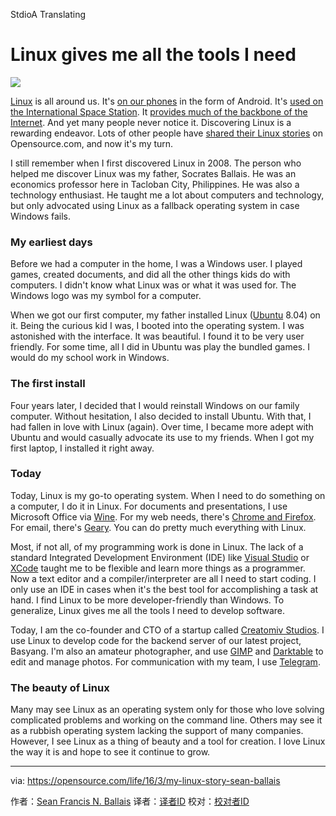 StdioA Translating

Linux gives me all the tools I need
==========================================

![](https://opensource.com/sites/default/files/styles/image-full-size/public/images/business/OPENHERE_blue.png?itok=3eqp-7gT)

[Linux][0] is all around us. It's [on our phones][1] in the form of Android. It's [used on the International Space Station][2]. It [provides much of the backbone of the Internet][3]. And yet many people never notice it. Discovering Linux is a rewarding endeavor. Lots of other people have [shared their Linux stories][4] on Opensource.com, and now it's my turn.

I still remember when I first discovered Linux in 2008. The person who helped me discover Linux was my father, Socrates Ballais. He was an economics professor here in Tacloban City, Philippines. He was also a technology enthusiast. He taught me a lot about computers and technology, but only advocated using Linux as a fallback operating system in case Windows fails.

### My earliest days

Before we had a computer in the home, I was a Windows user. I played games, created documents, and did all the other things kids do with computers. I didn't know what Linux was or what it was used for. The Windows logo was my symbol for a computer.

When we got our first computer, my father installed Linux ([Ubuntu][5] 8.04) on it. Being the curious kid I was, I booted into the operating system. I was astonished with the interface. It was beautiful. I found it to be very user friendly. For some time, all I did in Ubuntu was play the bundled games. I would do my school work in Windows.

### The first install

Four years later, I decided that I would reinstall Windows on our family computer. Without hesitation, I also decided to install Ubuntu. With that, I had fallen in love with Linux (again). Over time, I became more adept with Ubuntu and would casually advocate its use to my friends. When I got my first laptop, I installed it right away.

### Today

Today, Linux is my go-to operating system. When I need to do something on a computer, I do it in Linux. For documents and presentations, I use Microsoft Office via [Wine][6]. For my web needs, there's [Chrome and Firefox][7]. For email, there's [Geary][8]. You can do pretty much everything with Linux.

Most, if not all, of my programming work is done in Linux. The lack of a standard Integrated Development Environment (IDE) like [Visual Studio][9] or [XCode][10] taught me to be flexible and learn more things as a programmer. Now a text editor and a compiler/interpreter are all I need to start coding. I only use an IDE in cases when it's the best tool for accomplishing a task at hand. I find Linux to be more developer-friendly than Windows. To generalize, Linux gives me all the tools I need to develop software.

Today, I am the co-founder and CTO of a startup called [Creatomiv Studios][11]. I use Linux to develop code for the backend server of our latest project, Basyang. I'm also an amateur photographer, and use [GIMP][12] and [Darktable][13] to edit and manage photos. For communication with my team, I use [Telegram][14].

### The beauty of Linux

Many may see Linux as an operating system only for those who love solving complicated problems and working on the command line. Others may see it as a rubbish operating system lacking the support of many companies. However, I see Linux as a thing of beauty and a tool for creation. I love Linux the way it is and hope to see it continue to grow.


--------------------------------------------------------------------------------

via: https://opensource.com/life/16/3/my-linux-story-sean-ballais

作者：[Sean Francis N. Ballais][a]
译者：[译者ID](https://github.com/译者ID)
校对：[校对者ID](https://github.com/校对者ID)

[a]: https://opensource.com/users/seanballais
[0]: https://opensource.com/resources/what-is-linux
[1]: http://www.howtogeek.com/189036/android-is-based-on-linux-but-what-does-that-mean/
[2]: http://www.extremetech.com/extreme/155392-international-space-station-switches-from-windows-to-linux-for-improved-reliability
[3]: https://www.youtube.com/watch?v=JzsLkbwi1LA
[4]: https://opensource.com/tags/my-linux-story
[5]: http://ubuntu.com/
[6]: https://www.winehq.org/
[7]: https://www.google.com/chrome/browser/desktop/index.html
[8]: https://wiki.gnome.org/Apps/Geary
[9]: https://www.visualstudio.com/en-us/visual-studio-homepage-vs.aspx
[10]: https://developer.apple.com/xcode/
[11]: https://www.facebook.com/CreatomivStudios/
[12]: https://www.gimp.org/
[13]: http://www.darktable.org/
[14]: https://telegram.org/
